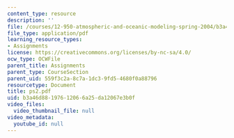 ```yaml
---
content_type: resource
description: ''
file: /courses/12-950-atmospheric-and-oceanic-modeling-spring-2004/b3a46d88197612066a25da12067e3b0f_ps2.pdf
file_type: application/pdf
learning_resource_types:
- Assignments
license: https://creativecommons.org/licenses/by-nc-sa/4.0/
ocw_type: OCWFile
parent_title: Assignments
parent_type: CourseSection
parent_uid: 559f3c2a-8c7a-1dc3-9fd5-4680f0a88796
resourcetype: Document
title: ps2.pdf
uid: b3a46d88-1976-1206-6a25-da12067e3b0f
video_files:
  video_thumbnail_file: null
video_metadata:
  youtube_id: null
---
```


